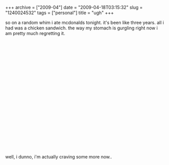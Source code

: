 +++
archive = ["2009-04"]
date = "2009-04-18T03:15:32"
slug = "1240024532"
tags = ["personal"]
title = "ugh"
+++

so on a random whim i ate mcdonalds tonight. it's been like three years.
all i had was a chicken sandwich. the way my stomach is gurgling right now
i am pretty much regretting it.

<object width="425" height="344">
<param name="movie" value="http://www.youtube.com/v/j9VS9DkbOxw&hl=en&fs=1&rel=0&color1=0x006699&color2=0x54abd6"></param>
<param name="allowFullScreen" value="true"></param>
<param name="allowscriptaccess" value="always"></param>
<embed src="http://www.youtube.com/v/j9VS9DkbOxw&hl=en&fs=1&rel=0&color1=0x006699&color2=0x54abd6" type="application/x-shockwave-flash" allowscriptaccess="always" allowfullscreen="true" width="425" height="344"></embed>
</object>

well, i dunno, i'm actually craving some more now..

